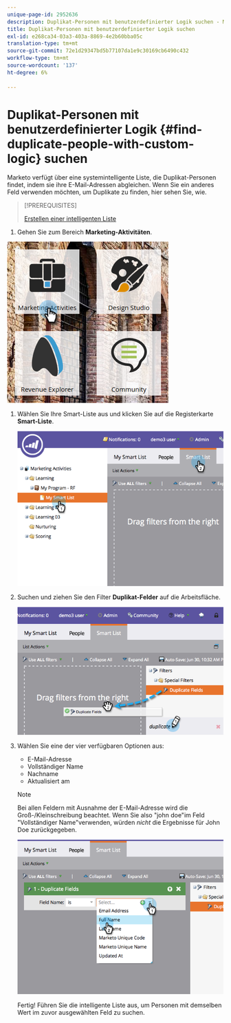 ```yaml
---
unique-page-id: 2952636
description: Duplikat-Personen mit benutzerdefinierter Logik suchen - Marketo Docs - Produktdokumentation
title: Duplikat-Personen mit benutzerdefinierter Logik suchen
exl-id: e268ca34-03a3-403a-8869-4e2b60bba05c
translation-type: tm+mt
source-git-commit: 72e1d29347bd5b77107da1e9c30169cb6490c432
workflow-type: tm+mt
source-wordcount: '137'
ht-degree: 6%

---
```


# Duplikat-Personen mit benutzerdefinierter Logik {#find-duplicate-people-with-custom-logic} suchen

Marketo verfügt über eine systemintelligente Liste, die Duplikat-Personen findet, indem sie ihre E-Mail-Adressen abgleichen. Wenn Sie ein anderes Feld verwenden möchten, um Duplikate zu finden, hier sehen Sie, wie.

>[!PREREQUISITES]
>
>[Erstellen einer intelligenten Liste](/help/marketo/product-docs/core-marketo-concepts/smart-lists-and-static-lists/creating-a-smart-list/create-a-smart-list.md)

1. Gehen Sie zum Bereich **Marketing-Aktivitäten**.

![](assets/ma-2.png)

1. Wählen Sie Ihre Smart-Liste aus und klicken Sie auf die Registerkarte **Smart-Liste**.

   ![](assets/two-4.png)

1. Suchen und ziehen Sie den Filter **Duplikat-Felder** auf die Arbeitsfläche.

   ![](assets/three-4.png)

1. Wählen Sie eine der vier verfügbaren Optionen aus:

   * E-Mail-Adresse
   * Vollständiger Name
   * Nachname
   * Aktualisiert am

   >[!NOTE]
   >
   >Bei allen Feldern mit Ausnahme der E-Mail-Adresse wird die Groß-/Kleinschreibung beachtet. Wenn Sie also &quot;john doe&quot;im Feld &quot;Vollständiger Name&quot;verwenden, würden _nicht_ die Ergebnisse für John Doe zurückgegeben.

   ![](assets/four-2.png)

   Fertig! Führen Sie die intelligente Liste aus, um Personen mit demselben Wert im zuvor ausgewählten Feld zu suchen.
